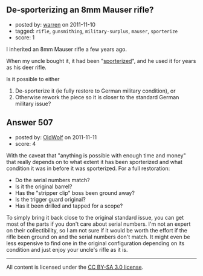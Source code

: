 ## De-sporterizing an 8mm Mauser rifle?

- posted by: [warren](https://stackexchange.com/users/-1/143-warren) on 2011-11-10
- tagged: `rifle`, `gunsmithing`, `military-surplus`, `mauser`, `sporterize`
- score: 1

I inherited an 8mm Mauser rifle a few years ago.

When my uncle bought it, it had been "[sporterized][1]", and he used it for years as his deer rifle.

Is it possible to either

1. De-sporterize it (ie fully restore to German military condition), or
2. Otherwise rework the piece so it is closer to the standard German military issue?


  [1]: https://www.google.com/search?q=sporterize%20mauser


## Answer 507

- posted by: [OldWolf](https://stackexchange.com/users/-1/111-oldwolf) on 2011-11-11
- score: 4

<p>With the caveat that "anything is possible with enough time and money" that really depends on to what extent it has been sporterized and what condition it was in before it was sporterized. For a full restoration:</p>

<ul>
<li>Do the serial numbers match? </li>
<li>Is it the original barrel?</li>
<li>Has the "stripper clip" boss been ground away? </li>
<li>Is the trigger guard original?</li>
<li>Has it been drilled and tapped for a scope? </li>
</ul>

<p>To simply bring it back close to the original standard issue, you can get most of the parts if you don't care about serial numbers. I'm not an expert on their collectibility, so I am not sure if it would be worth the effort if the rifle been ground on and the serial numbers don't match. It might even be less expensive to find one in the original configuration depending on its condition and just enjoy your uncle's rifle as it is.</p>




---

All content is licensed under the [CC BY-SA 3.0 license](https://creativecommons.org/licenses/by-sa/3.0/).
